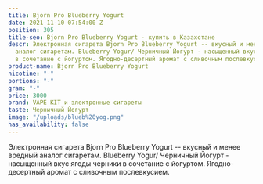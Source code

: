 ```yaml
---
title: Bjorn Pro Blueberry Yogurt
date: 2021-11-10 07:54:00 Z
position: 305
title-seo: Bjorn Pro Blueberry Yogurt - купить в Казахстане
descr: Электронная сигарета Bjorn Pro Blueberry Yogurt -- вкусный и менее вредный
  аналог сигаретам. Blueberry Yogur/ Черничный Йогурт - насыщенный вкус ягоды черники
  в сочетание с йогуртом. Ягодно-десертный аромат с сливочным послевкусием.
product-name: Bjorn Pro Blueberry Yogurt
nicotine: "-"
portions: "-"
gram: "-"
price: 3000
brand: VAPE KIT и электронные сигареты
taste: Черничный Йогурт
image: "/uploads/blueb%20yog.png"
has_availability: false
---
```


Электронная сигарета Bjorn Pro Blueberry Yogurt -- вкусный и менее вредный аналог сигаретам. Blueberry Yogur/ Черничный Йогурт - насыщенный вкус ягоды черники в сочетание с йогуртом. Ягодно-десертный аромат с сливочным послевкусием.